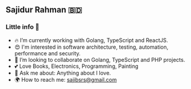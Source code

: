 ## Sajidur Rahman 🇧🇩

### Little info 🧪
- 🔥 I’m currently working with Golang, TypeScript and ReactJS.
- 😍 I'm interested in software architecture, testing, automation, performance and security.
- 🐸 I’m looking to collaborate on Golang, TypeScript and PHP projects.
- 💕 Love Books, Electronics, Programming, Painting
- 💭 Ask me about: Anything about I love.
- 🌍 How to reach me: sajibsrs@gmail.com
